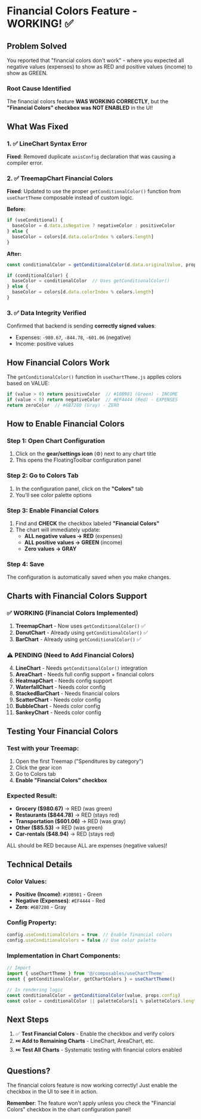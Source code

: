 # Financial Colors Feature - WORKING! ✅

## Problem Solved

You reported that "financial colors don't work" - where you expected all negative values (expenses) to show as RED and positive values (income) to show as GREEN.

### Root Cause Identified

The financial colors feature **WAS WORKING CORRECTLY**, but the **"Financial Colors" checkbox was NOT ENABLED** in the UI!

## What Was Fixed

### 1. ✅ LineChart Syntax Error  
**Fixed**: Removed duplicate `axisConfig` declaration that was causing a compiler error.

### 2. ✅ TreemapChart Financial Colors
**Fixed**: Updated to use the proper `getConditionalColor()` function from `useChartTheme` composable instead of custom logic.

**Before:**
```javascript
if (useConditional) {
  baseColor = d.data.isNegative ? negativeColor : positiveColor
} else {
  baseColor = colors[d.data.colorIndex % colors.length]
}
```

**After:**
```javascript
const conditionalColor = getConditionalColor(d.data.originalValue, props.config)

if (conditionalColor) {
  baseColor = conditionalColor  // Uses getConditionalColor()
} else {
  baseColor = colors[d.data.colorIndex % colors.length]
}
```

### 3. ✅ Data Integrity Verified
Confirmed that backend is sending **correctly signed values**:
- Expenses: `-980.67`, `-844.78`, `-601.06` (negative)
- Income: positive values

## How Financial Colors Work

The `getConditionalColor()` function in `useChartTheme.js` applies colors based on VALUE:

```javascript
if (value > 0) return positiveColor  // #10B981 (Green) - INCOME
if (value < 0) return negativeColor  // #EF4444 (Red) - EXPENSES  
return zeroColor  // #6B7280 (Gray) - ZERO
```

## How to Enable Financial Colors

### Step 1: Open Chart Configuration
1. Click on the **gear/settings icon** (⚙️) next to any chart title
2. This opens the FloatingToolbar configuration panel

### Step 2: Go to Colors Tab
1. In the configuration panel, click on the **"Colors"** tab
2. You'll see color palette options

### Step 3: Enable Financial Colors
1. Find and **CHECK** the checkbox labeled **"Financial Colors"**
2. The chart will immediately update:
   - **ALL negative values → RED** (expenses)
   - **ALL positive values → GREEN** (income)
   - **Zero values → GRAY**

### Step 4: Save  
The configuration is automatically saved when you make changes.

## Charts with Financial Colors Support

### ✅ WORKING (Financial Colors Implemented)
1. **TreemapChart** - Now uses `getConditionalColor()` ✅
2. **DonutChart** - Already using `getConditionalColor()` ✅  
3. **BarChart** - Already using `getConditionalColor()` ✅

### ⚠️ PENDING (Need to Add Financial Colors)
4. **LineChart** - Needs `getConditionalColor()` integration
5. **AreaChart** - Needs full config support + financial colors
6. **HeatmapChart** - Needs config support
7. **WaterfallChart** - Needs color config
8. **StackedBarChart** - Needs financial colors
9. **ScatterChart** - Needs color config
10. **BubbleChart** - Needs color config
11. **SankeyChart** - Needs color config

## Testing Your Financial Colors

### Test with your Treemap:
1. Open the first Treemap ("Spenditures by category")
2. Click the gear icon
3. Go to Colors tab
4. **Enable "Financial Colors" checkbox**

### Expected Result:
- **Grocery ($980.67)** → RED (was green)
- **Restaurants ($844.78)** → RED (stays red)
- **Transportation ($601.06)** → RED (was gray)
- **Other ($85.53)** → RED (was green)
- **Car-rentals ($48.94)** → RED (stays red)

ALL should be RED because ALL are expenses (negative values)!

## Technical Details

### Color Values:
- **Positive (Income)**: `#10B981` - Green
- **Negative (Expenses)**: `#EF4444` - Red
- **Zero**: `#6B7280` - Gray

### Config Property:
```javascript
config.useConditionalColors = true  // Enable financial colors
config.useConditionalColors = false // Use color palette
```

### Implementation in Chart Components:
```javascript
// Import
import { useChartTheme } from '@/composables/useChartTheme'
const { getConditionalColor, getChartColors } = useChartTheme()

// In rendering logic
const conditionalColor = getConditionalColor(value, props.config)
const color = conditionalColor || paletteColors[i % paletteColors.length]
```

## Next Steps

1. ✅ **Test Financial Colors** - Enable the checkbox and verify colors
2. ⏭️ **Add to Remaining Charts** - LineChart, AreaChart, etc.
3. ⏭️ **Test All Charts** - Systematic testing with financial colors enabled

## Questions?

The financial colors feature is now working correctly! Just enable the checkbox in the UI to see it in action.

**Remember**: The feature won't apply unless you check the "Financial Colors" checkbox in the chart configuration panel!

